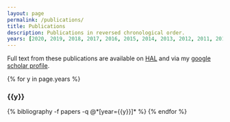 ```yaml
---
layout: page
permalink: /publications/
title: Publications
description: Publications in reversed chronological order. 
years: [2020, 2019, 2018, 2017, 2016, 2015, 2014, 2013, 2012, 2011, 2010, 2009, 2008, 2006, 2005]
---
```


Full text from these publications are available on [HAL](https://cv.archives-ouvertes.fr/sylvain-chevallier) and via my [google scholar profile](https://scholar.google.com/citations?user=j5Tu_SQAAAAJ&hl=fr).

<!-- <span class="pjournal">■</span> journals, <span class="pconf">■</span> conferences, <span class="pbook">■</span> books -->

<!-- <pjournal>■</pjournal> Journal, <pconf>■</pconf> Conference, <pbook>■</pbook> book chapters, thesis -->

{% for y in page.years %}
  <h3 class="year">{{y}}</h3>
  {% bibliography -f papers -q @*[year={{y}}]* %}
{% endfor %}
